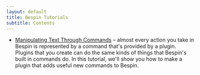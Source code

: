 ```yaml
---
layout: default
title: Bespin Tutorials
subtitle: Contents
---
```


* [Manipulating Text Through Commands](commands.html) – almost every action
  you take in Bespin is represented by a command that's provided by a plugin.
  Plugins that you create can do the same kinds of things that Bespin's
  built in commands do. In this tutorial, we'll show you how to make
  a plugin that adds useful new commands to Bespin.